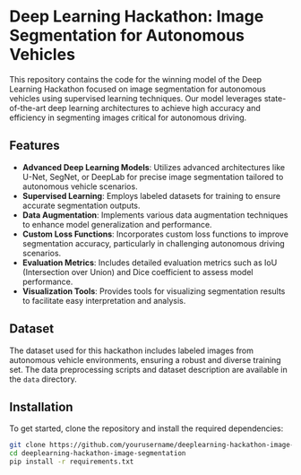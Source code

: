 # Deep Learning Hackathon: Image Segmentation for Autonomous Vehicles

This repository contains the code for the winning model of the Deep Learning Hackathon focused on image segmentation for autonomous vehicles using supervised learning techniques. Our model leverages state-of-the-art deep learning architectures to achieve high accuracy and efficiency in segmenting images critical for autonomous driving.

## Features

- **Advanced Deep Learning Models**: Utilizes advanced architectures like U-Net, SegNet, or DeepLab for precise image segmentation tailored to autonomous vehicle scenarios.
- **Supervised Learning**: Employs labeled datasets for training to ensure accurate segmentation outputs.
- **Data Augmentation**: Implements various data augmentation techniques to enhance model generalization and performance.
- **Custom Loss Functions**: Incorporates custom loss functions to improve segmentation accuracy, particularly in challenging autonomous driving scenarios.
- **Evaluation Metrics**: Includes detailed evaluation metrics such as IoU (Intersection over Union) and Dice coefficient to assess model performance.
- **Visualization Tools**: Provides tools for visualizing segmentation results to facilitate easy interpretation and analysis.

## Dataset

The dataset used for this hackathon includes labeled images from autonomous vehicle environments, ensuring a robust and diverse training set. The data preprocessing scripts and dataset description are available in the `data` directory.

## Installation

To get started, clone the repository and install the required dependencies:

```bash
git clone https://github.com/yourusername/deeplearning-hackathon-image-segmentation.git
cd deeplearning-hackathon-image-segmentation
pip install -r requirements.txt
